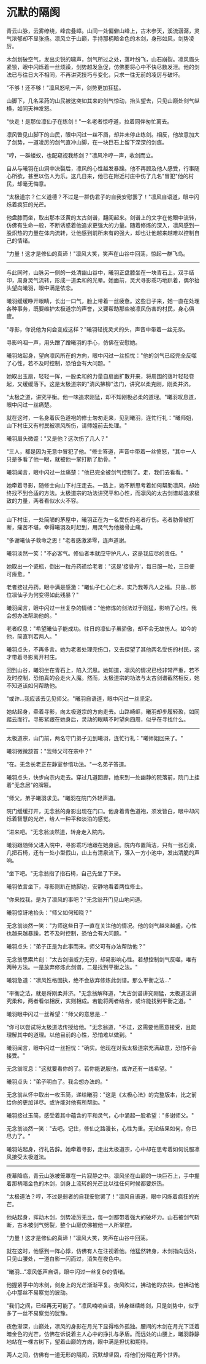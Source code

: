 # 沉默的隔阂

青云山脉，云雾缭绕，峰峦叠嶂。山间一处偏僻山峰上，古木参天，溪流潺潺，灵气浓郁却不显张扬。凛风立于山巅，手持那柄暗金色的木剑，身形如风，剑势凌厉。

木剑划破空气，发出尖锐的啸声，剑气所过之处，落叶纷飞，山石崩裂。凛风眉头紧锁，眼中闪烁着一丝烦躁，剑势越发急促，仿佛要将心中不快尽数发泄。他的剑法已与往日大不相同，不再讲究技巧与变化，只求一往无前的凌厉与破坏。

"不够！还不够！"凛风怒吼一声，剑势更加狂猛。

山脚下，几名采药的山民被这突如其来的剑气惊动，抬头望去，只见山巅处剑气纵横，如同天神发怒。

"快走！是那位凛仙子在练剑！"一名老者惊呼道，拉着同伴匆忙离去。

凛风瞥见山脚下的山民，眼中闪过一丝不屑，却并未停止练剑。相反，他故意加大了剑势，一道凌厉的剑气直冲山脚，在一块巨石上留下深深的剑痕。

"哼，一群蝼蚁，也配窥视我练剑？"凛风冷哼一声，收剑而立。

自从与曦羽在山洞中决裂后，凛风的心性越发暴躁。他不再顾及他人感受，行事随心所欲，甚至以伤人为乐。这几日来，他已在附近村庄中伤了几名"冒犯"他的村民，却毫无悔意。

"太极道宗？仁义道德？不过是一群伪君子的自我安慰罢了！"凛风自语道，眼中闪烁着疯狂的光芒。

他盘膝而坐，取出那本泛黄的太古剑谱，翻阅起来。剑谱上的文字在他眼中流转，仿佛有生命一般，不断诱惑着他追求更强大的力量。随着修炼的深入，凛风感到一股炽热的力量在体内流转，让他感到前所未有的强大，却也让他越来越难以控制自己的情绪。

"力量！这才是修仙的真谛！"凛风大笑，笑声在山谷中回荡，惊起一群飞鸟。

---

与此同时，山脉另一侧的一处清幽山谷中，曦羽正盘膝坐在一块青石上，双手结印，周身灵气流转，形成一道柔和的光晕。她面前，灵犬寻影乖巧地趴着，偶尔抬头望向曦羽，眼中满是依恋。

曦羽缓缓睁开眼睛，长出一口气，脸上带着一丝疲惫。这些日子来，她一直在处理各种事务，既要维护太极道宗的声誉，又要帮助那些被凛风伤害的村民，身心俱疲。

"寻影，你说他为何会变成这样？"曦羽轻抚灵犬的头，声音中带着一丝无奈。

寻影呜咽一声，用头蹭了蹭曦羽的手心，仿佛在安慰她。

曦羽站起身，望向凛风所在的方向，眼中闪过一丝担忧："他的剑气已经完全反噬了心性，若不及时控制，恐怕会有大问题。"

她取出玉扇，轻轻一挥，一股柔和的力量自扇面扩散开来，将周围的落叶轻轻卷起，又缓缓落下。这是太极道宗的"清风拂柳"法门，讲究以柔克刚，刚柔并济。

"太极之道，讲究平衡。他一味追求刚猛，却不知刚极必柔的道理。"曦羽叹息道，眼中闪过一丝痛楚。

就在这时，一名身着灰色道袍的修士匆匆走来，见到曦羽，连忙行礼："曦师姐，山下村庄又有村民被凛风所伤，请师姐前去处理。"

曦羽眉头微蹙："又是他？这次伤了几人？"

"三人，都是因为无意中冒犯了他。"修士答道，声音中带着一丝愤怒，"其中一人只是多看了他一眼，就被他一掌打断了肋骨。"

曦羽闻言，眼中闪过一丝痛楚："他已完全被剑气控制了。走，我们去看看。"

她牵着寻影，随修士向山下村庄走去。一路上，她不断思考着如何帮助凛风，却始终找不到合适的方法。太极道宗的功法讲究平和心性，而凛风的太古剑谱却追求极致的力量，两者看似水火不容。

---

山下村庄，一处简陋的茅屋中，曦羽正在为一名受伤的老者疗伤。老者肋骨被打断，痛苦不堪，幸得曦羽及时赶到，用灵气为他接骨止痛。

"多谢曦仙子救命之恩！"老者感激涕零，连声道谢。

曦羽淡然一笑："不必客气。修仙者本就应守护凡人，这是我应尽的责任。"

她取出一个瓷瓶，倒出一粒丹药递给老者："这是'接骨丹'，每日服一粒，三日便可痊愈。"

老者接过丹药，眼中满是感激："曦仙子仁心仁术，实乃我等凡人之福。只是...那位凛仙子为何变得如此残暴？"

曦羽闻言，眼中闪过一丝复杂的情绪："他修炼的剑法过于刚猛，影响了心性。我会想办法帮助他的。"

老者叹息："希望曦仙子能成功。往日的凛仙子虽骄傲，却不会无故伤人。如今的他，简直判若两人。"

曦羽点头，不再多言。她为老者处理完伤口，又去探望了其他两名受伤的村民，这才带着寻影离开村庄。

回到山谷，曦羽坐在青石上，陷入沉思。她知道，凛风的情况已经非常严重，若不及时控制，恐怕真的会走火入魔。然而，太极道宗的功法与太古剑谱截然相反，她不知道该如何帮助他。

"或许...我应该去见见师父。"曦羽自语道，眼中闪过一丝坚定。

她站起身，牵着寻影，向太极道宗的方向走去。山路崎岖，曦羽却步履轻盈，如同踏云而行。寻影紧跟在她身后，灵动的眼睛不时望向四周，似乎在寻找什么。

---

太极道宗，山门前，两名守门弟子见到曦羽，连忙行礼："曦师姐回来了。"

曦羽微微颔首："我师父可在宗中？"

"在。无念长老正在静室参悟功法。"一名弟子答道。

曦羽点头，快步向宗内走去。穿过几道回廊，她来到一处幽静的院落前，院门上挂着"无念居"的牌匾。

"师父，弟子曦羽求见。"曦羽在院门外轻声道。

院门缓缓打开，无念翁的身影出现在门口。他身着青色道袍，须发皆白，眼中却闪烁着智慧的光芒，给人一种平和淡泊的感觉。

"进来吧。"无念翁淡然道，转身走入院内。

曦羽跟随师父进入院中，寻影乖巧地跟在她身后。院内布置简洁，只有一张石桌，几把石椅，还有一处小型假山，山上有清泉流下，落入一方小池中，发出清脆的声响。

"坐下吧。"无念翁指了指石椅，自己先坐了下来。

曦羽依言坐下，寻影则趴在她脚边，安静地看着两位修士。

"你来找我，是为了凛风的事吧？"无念翁开门见山地问道。

曦羽惊讶地抬头："师父如何知晓？"

无念翁淡然一笑："为师这些日子一直在关注他的情况。他的剑气越来越盛，心性也越来越暴躁，若不及时控制，恐怕会有大问题。"

曦羽点头："弟子正是为此事而来。师父可有办法帮助他？"

无念翁思索片刻："太古剑谱威力无穷，却易影响心性。若想控制剑气反噬，唯有两种方法。一是放弃修炼此剑谱，二是找到平衡之法。"

曦羽急道："凛风性格固执，绝不会放弃修炼此剑谱。那么平衡之法..."

"平衡之法，就是将刚柔并济。"无念翁解释道，"太古剑谱讲究刚猛，太极道法讲究柔和，两者看似相反，实则相成。若能将两者结合，或许能找到平衡之道。"

曦羽眼中闪过一丝希望："师父的意思是..."

"你可以尝试将太极道法传授给他。"无念翁道，"不过，这需要他愿意接受，且能理解其中的道理。以他目前的心性，恐怕难以做到。"

曦羽闻言，眼中闪过一丝担忧："确实。他现在对我太极道宗充满敌意，恐怕不会接受。"

无念翁叹息："这就要看你的了。若你能说服他，或许还有一线希望。"

曦羽点头："弟子明白了。我会想办法的。"

无念翁从怀中取出一枚玉简，递给曦羽："这是《太极心法》的完整版本，比之前给你的更加详尽。或许能对他有所帮助。"

曦羽接过玉简，感受着其中蕴含的平和灵气，心中涌起一股希望："多谢师父。"

无念翁淡然一笑："去吧。记住，修仙之路漫长，心性为重。无论结果如何，你已尽力了。"

曦羽站起身，行礼告辞。她牵着寻影，走出太极道宗，心中却在思考着如何说服凛风接受太极道法。

---

夜幕降临，青云山脉被笼罩在一片寂静之中。凛风坐在山巅的一块巨石上，手中握着那柄暗金色的木剑，剑身上流转的光芒比以往任何时候都要炽热。

"太极道法？哼，不过是弱者的自我安慰罢了！"凛风自语道，眼中闪烁着疯狂的光芒。

他站起身，挥动木剑，剑势凌厉无比，每一剑都带着强大的破坏力。山石被剑气斩断，古木被剑气劈裂，整个山巅仿佛被他一人所掌控。

"力量！这才是修仙的真谛！"凛风大笑，笑声在山谷中回荡。

就在这时，他感到一阵心悸，仿佛有人在注视着他。他猛然转身，木剑指向远处，只见山腰处，一道白影一闪而过，消失在夜色中。

"曦羽..."凛风低声自语，眼中闪过一丝复杂的情绪。

他握紧手中的木剑，剑身上的光芒渐渐平复。夜风吹过，拂动他的衣袂，也拂动他心中那丝不易察觉的波动。

"我们之间，已经再无可能了。"凛风喃喃自语，转身继续练剑，只是剑势中，似乎多了一丝不易察觉的犹豫。

夜色渐深，山巅处，凛风的身影在月光下显得格外孤独。腰间的木剑在月光下泛着暗金色的光芒，仿佛在诉说着主人心中的挣扎与矛盾。而远处的山腰上，曦羽静静地站在一棵古树下，望着山巅的方向，眼中满是担忧和期待。

两人之间，仿佛有一道无形的隔阂，沉默却坚固，将他们分隔在两个世界。